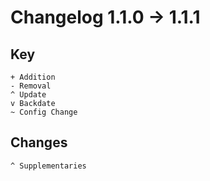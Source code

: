 # Changelog 1.1.0 -> 1.1.1

## Key
```
+ Addition
- Removal
^ Update
v Backdate
~ Config Change
```

## Changes
```
^ Supplementaries
```

